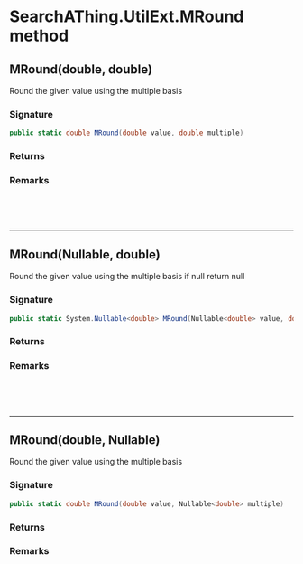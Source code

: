 # SearchAThing.UtilExt.MRound method
## MRound(double, double)
Round the given value using the multiple basis

### Signature
```csharp
public static double MRound(double value, double multiple)
```
### Returns

### Remarks


<p>&nbsp;</p>
<p>&nbsp;</p>
<hr/>

## MRound(Nullable<double>, double)
Round the given value using the multiple basis
            if null return null

### Signature
```csharp
public static System.Nullable<double> MRound(Nullable<double> value, double multiple)
```
### Returns

### Remarks


<p>&nbsp;</p>
<p>&nbsp;</p>
<hr/>

## MRound(double, Nullable<double>)
Round the given value using the multiple basis

### Signature
```csharp
public static double MRound(double value, Nullable<double> multiple)
```
### Returns

### Remarks

